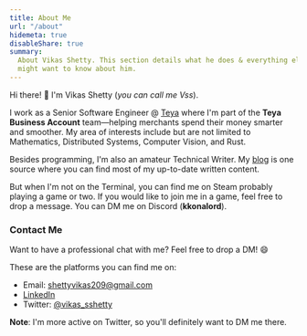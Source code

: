 ```yaml
---
title: About Me
url: "/about"
hidemeta: true
disableShare: true
summary:
  About Vikas Shetty. This section details what he does & everything else you
  might want to know about him.
---
```


Hi there! :wave: I'm Vikas Shetty (_you can call me Vss_).

I work as a Senior Software Engineer @ [Teya][teya] where I'm part of the **Teya Business Account** team—helping merchants spend their money smarter and smoother.
 My area of interests include but are not limited to Mathematics, Distributed Systems, Computer Vision, and Rust.

Besides programming, I'm also an amateur Technical Writer. My [blog](../blog/)
is one source where you can find most of my up-to-date written content.

But when I'm not on the Terminal, you can find me on Steam
probably playing a game or two. If you would like to join me in a game, feel
free to drop a message. You can DM me on Discord (**kkonalord**).

### Contact Me

Want to have a professional chat with me? Feel free to drop a DM! :smile:

These are the platforms you can find me on:

- Email: shettyvikas209@gmail.com
- [LinkedIn][linkedin]
- Twitter: [@vikas_sshetty][twitter]

**Note**: I'm more active on Twitter, so you'll definitely want to DM me there.

<!-- Reference Links -->
[teya]: https://teya.com/
[twitter]: https://twitter.com/vikas_sshetty
[linkedin]: https://www.linkedin.com/in/vikas-shetty-456b73114/
